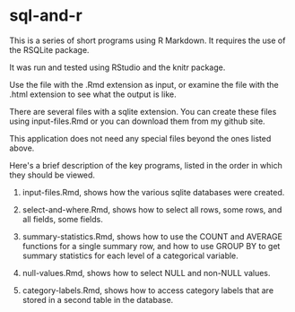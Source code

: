 # sql-and-r

This is a series of short programs using R Markdown. It 
requires the use of the RSQLite package.

It was run and tested using RStudio and the knitr package.

Use the file with the .Rmd extension as input, or examine the
file with the .html extension to see what the output is like.

There are several files with a sqlite extension. You can create
these files using input-files.Rmd or you can download them
from my github site.

This application does not need any special files beyond the
ones listed above.

Here's a brief description of the key programs, listed in the
order in which they should be viewed.

1. input-files.Rmd, shows how the various sqlite databases 
were created.

2. select-and-where.Rmd, shows how to select all rows, some rows,
and all fields, some fields.

3. summary-statistics.Rmd, shows how to use the COUNT and AVERAGE
functions for a single summary row, and how to use GROUP BY to
get summary statistics for each level of a categorical variable.

4. null-values.Rmd, shows how to select NULL and non-NULL values.

5. category-labels.Rmd, shows how to access category labels that
are stored in a second table in the database.
